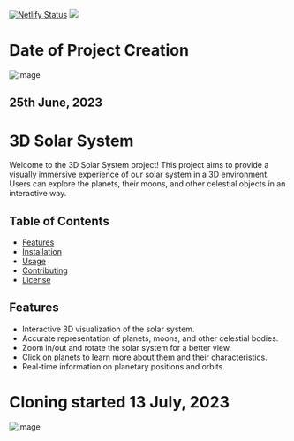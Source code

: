 [![Netlify Status](https://api.netlify.com/api/v1/badges/6bb56a2c-b5ca-461c-91e7-d6f3c2a61268/deploy-status)](https://app.netlify.com/sites/virtual-galaxy/deploys)
<img src="https://t.bkit.co/w_64bed145dbeb7.gif" />
# Date of Project Creation
![image](https://github.com/Git21221/IBMSkillsBuild/assets/101005577/486122bf-8045-4820-8753-a0ed3db84ef4)
## 25th June, 2023

# 3D Solar System

Welcome to the 3D Solar System project! This project aims to provide a visually immersive experience of our solar system in a 3D environment. Users can explore the planets, their moons, and other celestial objects in an interactive way.

## Table of Contents

- [Features](#features)
- [Installation](#installation)
- [Usage](#usage)
- [Contributing](#contributing)
- [License](#license)

## Features

- Interactive 3D visualization of the solar system.
- Accurate representation of planets, moons, and other celestial bodies.
- Zoom in/out and rotate the solar system for a better view.
- Click on planets to learn more about them and their characteristics.
- Real-time information on planetary positions and orbits.


# Cloning started 13 July, 2023
![image](https://github.com/Git21221/IBMSkillsBuild/assets/101005577/3e4a6e5e-64de-4d76-9e78-3a078c7d6d5e)
